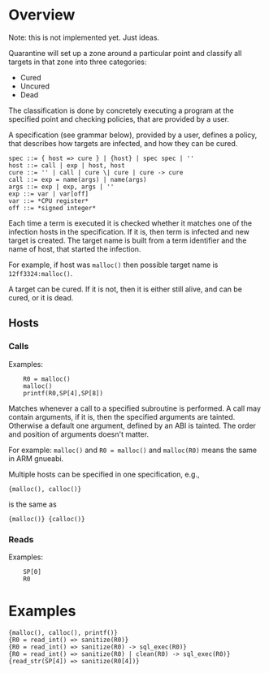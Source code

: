 Overview
========

Note: this is not implemented yet. Just ideas.

Quarantine will set up a zone around a particular point and classify
all targets in that zone into three categories:

* Cured
* Uncured
* Dead


The classification is done by concretely executing a program at the
specified point and checking policies, that are provided by a user.

A specification (see grammar below), provided by a user, defines a
policy, that describes how targets are infected, and how they can be
cured.

```
spec ::= { host => cure } | {host} | spec spec | ''
host ::= call | exp | host, host
cure ::= '' | call | cure \| cure | cure -> cure
call ::= exp = name(args) | name(args)
args ::= exp | exp, args | ''
exp ::= var | var[off]
var ::= *CPU register*
off ::= *signed integer*
```

Each time a term is executed it is checked whether it matches one of
the infection hosts in the specification. If it is, then term is
infected and new target is created. The target name is built from a
term identifier and the name of host, that started the infection.

For example, if host was `malloc()` then possible target name is
`12ff3324:malloc()`.

A target can be cured. If it is not, then it is either still alive,
and can be cured, or it is dead.


## Hosts

### Calls

Examples:
```
    R0 = malloc()
    malloc()
    printf(R0,SP[4],SP[8])
```


Matches whenever a call to a specified subroutine is performed.  A
call may contain arguments, if it is, then the specified arguments
are tainted. Otherwise a default one argument, defined by an ABI
is tainted. The order and position of arguments doesn't matter.

For example: `malloc()` and `R0 = malloc()` and `malloc(R0)` means
the same in ARM gnueabi.

Multiple hosts can be specified in one specification, e.g.,
```
{malloc(), calloc()}
```
is the same as
```
{malloc()} {calloc()}
```

### Reads

Examples:
```
    SP[0]
    R0
```














Examples
========

```
{malloc(), calloc(), printf()}
{R0 = read_int() => sanitize(R0)}
{R0 = read_int() => sanitize(R0) -> sql_exec(R0)}
{R0 = read_int() => sanitize(R0) | clean(R0) -> sql_exec(R0)}
{read_str(SP[4]) => sanitize(R0[4])}
```

